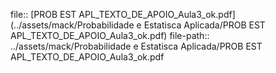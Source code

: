 file:: [PROB EST APL_TEXTO_DE_APOIO_Aula3_ok.pdf](../assets/mack/Probabilidade e Estatisca Aplicada/PROB EST APL_TEXTO_DE_APOIO_Aula3_ok.pdf)
file-path:: ../assets/mack/Probabilidade e Estatisca Aplicada/PROB EST APL_TEXTO_DE_APOIO_Aula3_ok.pdf
